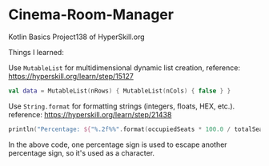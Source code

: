 # Cinema-Room-Manager
Kotlin Basics Project138 of HyperSkill.org

Things I learned:


Use `MutableList` for multidimensional dynamic list creation, reference: https://hyperskill.org/learn/step/15127
``` Kotlin
val data = MutableList(nRows) { MutableList(nCols) { false } }
```


Use `String.format` for formatting strings (integers, floats, HEX, etc.). reference: https://hyperskill.org/learn/step/21438
``` Kotlin
println("Percentage: ${"%.2f%%".format(occupiedSeats * 100.0 / totalSeats)}")
```
In the above code, one percentage sign is used to escape another percentage sign, so it's used as a character.
